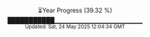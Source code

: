 <p align="center">
⏳Year Progress (39.32 %)<br>
███████████▁▁▁▁▁▁▁▁▁▁▁▁▁▁▁▁▁▁▁ <br>
<sub>Updated: Sat, 24 May 2025 12:04:34 GMT</sub>
</p>

